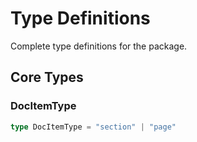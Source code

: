 # Type Definitions

Complete type definitions for the package.

## Core Types

### DocItemType

```typescript
type DocItemType = "section" | "page"
```